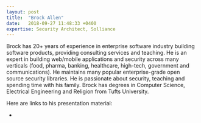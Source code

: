 ```yaml
---
layout: post
title:  "Brock Allen"
date:   2018-09-27 11:48:33 +0400
expertise: Security Architect, Solliance
---
```


Brock has 20+ years of experience in enterprise software industry building software products, providing consulting services and teaching. He is an expert in building web/mobile applications and security across many verticals (food, pharma, banking, healthcare, high-tech, government and communications). He maintains many popular enterprise-grade open source security libraries. He is passionate about security, teaching and spending time with his family. Brock has degrees in Computer Science, Electrical Engineering and Religion from Tufts University.

Here are links to his presentation material:

-
